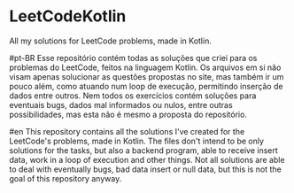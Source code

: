 # LeetCodeKotlin
All my solutions for LeetCode problems, made in Kotlin.

#pt-BR
Esse repositório contém todas as soluções que criei para os problemas do LeetCode, feitos na linguagem Kotlin.
Os arquivos em si não visam apenas solucionar as questões propostas no site, mas também ir um pouco além, 
como atuando num loop de execução, permitindo inserção de dados entre outros.
Nem todos os exercícios contém soluções para eventuais bugs, dados mal informados ou nulos, entre outras possibilidades, mas esta não é mesmo a proposta do repositório.

#en
This repository contains all the solutions I've created for the LeetCode's problems, made in Kotlin.
The files don't intend to be only solutions for the tasks, but also a backend program, able to receive insert data, work in a loop of execution and other things.
Not all solutions are able to deal with eventually bugs, bad data insert or null data, but this is not the goal of this repository anyway.
